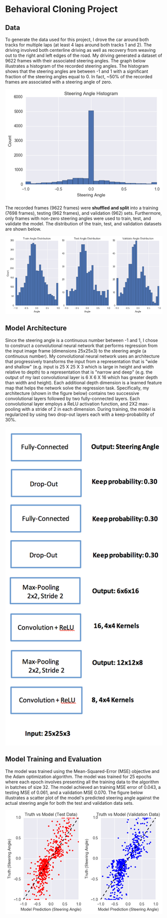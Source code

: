 # Behavioral Cloning Project

## Data

To generate the data used for this project, I drove the car around both tracks for multiple laps (at least 4 laps around both tracks 1 and 2).  The driving involved both centerline driving as well as recovery from weaving out to the right and left edges of the road.  My driving generated a dataset of 9622 frames with their associated steering angles.  The graph below illustrates a histogram of the recorded steering angles.  The histogram shows that the steering angles are between -1 and 1 with a significant fraction of the steering angles equal to 0.  In fact, ~50% of the recorded frames are associated with a steering angle of zero.

![Screenshot](images/data_histogram.png)

The recorded frames (9622 frames) were **shuffled and split** into a training (7698 frames), testing (962 frames), and validation (962) sets.  Furthermore, only frames with non-zero steering angles were used to train, test, and validate the model.  The distribution of the train, test, and validation datasets are shown below.

![Screenshot](images/train_test_validate_histogram.png)

## Model Architecture

Since the steering angle is a continuous number between -1 and 1, I chose to construct a convolutional neural network that performs regression from the input image frame (dimensions 25x25x3) to the steering angle (a continuous number).  My convolutional neural network uses an architecture that progressively transforms the input from a representation that is "wide and shallow" (e.g. input is 25 X 25 X 3 which is large in height and width relative to depth) to a representation that is "narrow and deep" (e.g. the output of my last convolutional layer is 6 X 6 X 16 which has greater depth than width and height). Each additional depth dimension is a learned feature map that helps the network solve the regression task.  Specifically, my architecture (shown in the figure below) contains two successive convolutional layers followed by two fully-connected layers. Each convolutional layer employs a ReLU activation function, and 2X2 max-pooling with a stride of 2 in each dimension. During training, the model is regularized by using two drop-out layers each with a keep-probability of 30%.

![Screenshot](images/model_architecture.png)

## Model Training and Evaluation

The model was trained using the Mean-Squared-Error (MSE) objective and the Adam optimization algorithm.  The model was trained for 25 epochs where each epoch involves presenting all the training data to the algorithm in batches of size 32.  The model achieved an training MSE error of 0.043, a testing MSE of 0.061, and a validation MSE 0.070.  The figure below illustrates a scatter plot of the model's predicted steering angle against the actual steering angle for both the test and validation data sets.

![Screenshot](images/truth_vs_prediction.png)
